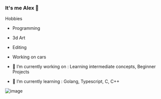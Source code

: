 ### It's me Alex 👋

Hobbies
- Programming
- 3d Art
- Editing
- Working on cars

- 🔭 I’m currently working on : Learning intermediate concepts, Beginner Projects
- 🌱 I’m currently learning : Golang, Typescript, C, C++

![image](https://media.tenor.com/wL59aqQiwzAAAAAd/cat-kitty.gif)
